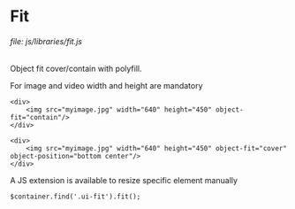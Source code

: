 # Fit
   
###### file: js/libraries/fit.js
   
Object fit cover/contain with polyfill.
 
For image and video width and height are mandatory
    
~~~~
<div>
    <img src="myimage.jpg" width="640" height="450" object-fit="contain"/>
</div>
~~~~
~~~~    
<div>
    <img src="myimage.jpg" width="640" height="450" object-fit="cover" object-position="bottom center"/>
</div>
~~~~
      
A JS extension is available to resize specific element manually

~~~~   
$container.find('.ui-fit').fit();
~~~~